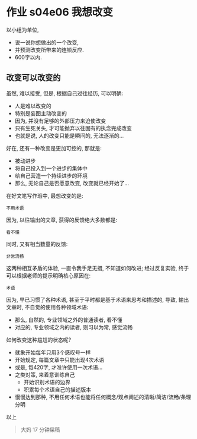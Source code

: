# 作业 s04e06 我想改变

以小组为单位,

- 说一说你想做出的一个改变,
- 并预测改变所带来的连锁反应. 
- 600字以内. 


## 改变可以改变的

虽然, 难以接受, 但是, 根据自己过往经历, 可以明确:

- 人是难以改变的
- 特别是妄图主动改变的
- 因为, 并没有足够的外部压力来迫使改变
- 只有生死关头, 才可能抛弃以往固有的执念完成改变
- 也就是说, 人的改变只能是瞬间的, 无法逐渐的...

好在, 还有一种改变是更加可控的, 那就是:

- 被动进步
- 将自己投入到一个进步的集体中
- 给自己营造一个持续进步的环境
- 那么, 无论自己是否愿意改变, 改变就已经开始了...


在好文笔写作班中, 最想改变的是:

    不用术语

因为, 以往输出的文章, 获得的反馈绝大多数都是:

    看不懂

同时, 又有相当数量的反馈:

    非常流畅

这两种相互矛盾的体验, 一直令我手足无措, 不知道如何改进;
经过反复实验, 终于可以根据老师的提示明确核心原因在:

    术语

因为, 早已习惯了各种术语, 甚至于平时都是基于术语来思考和描述的,
导致, 输出文章时, 不自觉的使用各种领域术语:

- 那么, 自然的, 专业领域之外的普通读者, 看不懂
- 对应的, 专业领域之内的读者, 则习以为常, 感觉流畅


如何改变这种尴尬的状态呢?

- 就象开始每年只用3个感叹号一样
- 开始规定, 每篇文章中只能出现4次术语
- 或是, 每420字, 才准许使用一次术语...
- 之类对策, 来着意训练自己
    + 开始识别术语的边界
    + 积累每个术语自己的描述版本
- 慢慢达到那种, 不用任何术语也能将任何概念/观点阐述的清晰/简洁/流畅/条理分明

以上

> 大妈 17 分钟屎稿




